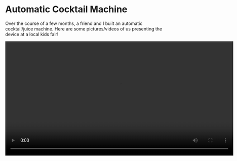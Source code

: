 # <b>Automatic Cocktail Machine</b>

Over the course of a few months, a friend and I built an automatic cocktail/juice machine. Here are some pictures/videos of us presenting the device at a local kids fair!

<video controlswidth = "640" height = "360" src="https://drive.google.com/file/d/1ihVRB2AM-kSFW0L2elovSMj96veMLbBt/view?usp=sharing"> </video>
